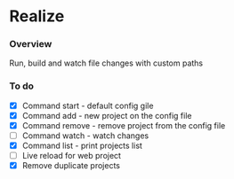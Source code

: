 # Realize

### Overview
Run, build and watch file changes with custom paths

### To do
- [x] Command start - default config gile
- [x] Command add - new project on the config file 
- [x] Command remove - remove project from the config file
- [ ] Command watch - watch changes
- [x] Command list - print projects list
- [ ] Live reload for web project
- [x] Remove duplicate projects
